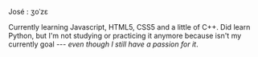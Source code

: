 José
: ʒoˈzɛ

Currently learning Javascript, HTML5, CSS5 and a little of C++. Did learn Python, but I'm not studying or practicing it anymore because isn't my currently goal --- *even though I still have a passion for it*.
